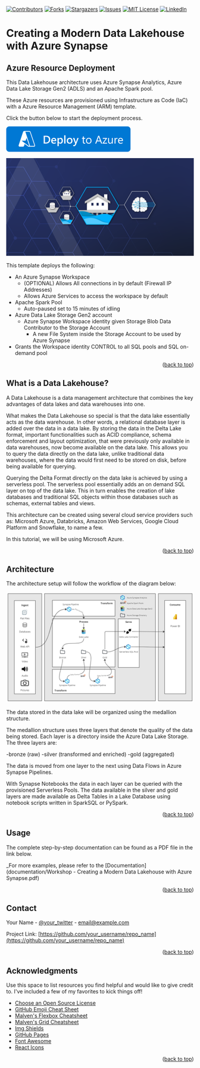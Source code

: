 <a name="readme-top"></a>

<!-- PROJECT SHIELDS -->
<!--
*** I'm using markdown "reference style" links for readability.
*** Reference links are enclosed in brackets [ ] instead of parentheses ( ).
*** See the bottom of this document for the declaration of the reference variables
*** for contributors-url, forks-url, etc. This is an optional, concise syntax you may use.
*** https://www.markdownguide.org/basic-syntax/#reference-style-links
-->
[![Contributors][contributors-shield]][contributors-url]
[![Forks][forks-shield]][forks-url]
[![Stargazers][stars-shield]][stars-url]
[![Issues][issues-shield]][issues-url]
[![MIT License][license-shield]][license-url]
[![LinkedIn][linkedin-shield]][linkedin-url]



<!-- ABOUT THE PROJECT -->
# Creating a Modern Data Lakehouse with Azure Synapse
## Azure Resource Deployment

This Data Lakehouse architecture uses Azure Synapse Analytics, Azure Data Lake Storage Gen2 (ADLS) and an Apache Spark pool. 

These Azure resources are provisioned using Infrastructure as Code (IaC) with a Azure Resource Management (ARM) template.

Click the button below to start the deployment process.

[![Deploy To Azure][azure-schield]][azure-url]

![Synapse Analytics](images/Data-Lakehouse.png)

This template deploys the following:

- An Azure Synapse Workspace
  - (OPTIONAL) Allows All connections in by default (Firewall IP Addresses)
  - Allows Azure Services to access the workspace by default  
- Apache Spark Pool
  - Auto-paused set to 15 minutes of idling
- Azure Data Lake Storage Gen2 account
  - Azure Synapse Workspace identity given Storage Blob Data Contributor to the Storage Account
    - A new File System inside the Storage Account to be used by Azure Synapse
- Grants the Workspace identity CONTROL to all SQL pools and SQL on-demand pool

<p align="right">(<a href="#readme-top">back to top</a>)</p>


<!-- GETTING STARTED -->
## What is a Data Lakehouse?

A Data Lakehouse is a data management architecture that combines the key advantages of data lakes and data warehouses into one. 

What makes the Data Lakehouse so special is that the data lake essentially acts as the data warehouse. In other words, a relational database layer is added over the data in a data lake. By storing the data in the Delta Lake format, important functionalities such as ACID compliance, schema enforcement and layout optimization, that were previously only available in data warehouses, now become available on the data lake. This allows you to query the data directly on the data lake, unlike traditional data warehouses, where the data would first need to be stored on disk, before being available for querying.

Querying the Delta Format directly on the data lake is achieved by using a serverless pool. The serverless pool essentially adds an on demand SQL layer on top of the data lake. This in turn enables the creation of lake databases and traditional SQL objects within those databases such as schemas, external tables and views.

This architecture can be created using several cloud service providers such as: Microsoft Azure, Databricks, Amazon Web Services, Google Cloud Platform and Snowflake, to name a few.

In this tutorial, we will be using Microsoft Azure.

<p align="right">(<a href="#readme-top">back to top</a>)</p>

## Architecture

The architecture setup will follow the workflow of the diagram below:

![Synapse Analytics](images/Data-Lakehouse-Architecture.png)

The data stored in the data lake will be organized using the medallion structure. 

The medallion structure uses three layers that denote the quality of the data being stored. Each layer is a directory inside the Azure Data Lake Storage. The three layers are: 

-bronze (raw)
-silver (transformed and enriched)
 -gold (aggregated)
 
The data is moved from one layer to the next using Data Flows in Azure Synapse Pipelines.

With Synapse Notebooks the data in each layer can be queried with the provisioned Serverless Pools. The data available in the silver and gold layers are made available as Delta Tables in a Lake Database using notebook scripts written in SparkSQL or PySpark.

<p align="right">(<a href="#readme-top">back to top</a>)</p>


<!-- USAGE EXAMPLES -->
## Usage

The complete step-by-step documentation can be found as a PDF file in the link below.

_For more examples, please refer to the [Documentation](documentation/Workshop - Creating a Modern Data Lakehouse with Azure Synapse.pdf)

<p align="right">(<a href="#readme-top">back to top</a>)</p>


<!-- CONTACT -->
## Contact

Your Name - [@your_twitter](https://twitter.com/your_username) - email@example.com

Project Link: [https://github.com/your_username/repo_name](https://github.com/your_username/repo_name)

<p align="right">(<a href="#readme-top">back to top</a>)</p>


<!-- ACKNOWLEDGMENTS -->
## Acknowledgments

Use this space to list resources you find helpful and would like to give credit to. I've included a few of my favorites to kick things off!

* [Choose an Open Source License](https://choosealicense.com)
* [GitHub Emoji Cheat Sheet](https://www.webpagefx.com/tools/emoji-cheat-sheet)
* [Malven's Flexbox Cheatsheet](https://flexbox.malven.co/)
* [Malven's Grid Cheatsheet](https://grid.malven.co/)
* [Img Shields](https://shields.io)
* [GitHub Pages](https://pages.github.com)
* [Font Awesome](https://fontawesome.com)
* [React Icons](https://react-icons.github.io/react-icons/search)

<p align="right">(<a href="#readme-top">back to top</a>)</p>



<!-- MARKDOWN LINKS & IMAGES -->
<!-- https://www.markdownguide.org/basic-syntax/#reference-style-links -->
[contributors-shield]: https://img.shields.io/github/contributors/AllgeierSchweiz/azure-data-lakehouse.svg?style=for-the-badge
[contributors-url]: https://github.com/AllgeierSchweiz/azure-data-lakehouse/graphs/contributors
[forks-shield]: https://img.shields.io/github/forks/AllgeierSchweiz/azure-data-lakehouse.svg?style=for-the-badge
[forks-url]: https://github.com/AllgeierSchweiz/azure-data-lakehouse/network/members
[stars-shield]: https://img.shields.io/github/stars/AllgeierSchweiz/azure-data-lakehouse.svg?style=for-the-badge
[stars-url]: https://github.com/AllgeierSchweiz/azure-data-lakehouse/stargazers
[issues-shield]: https://img.shields.io/github/issues/AllgeierSchweiz/azure-data-lakehouse.svg?style=for-the-badge
[issues-url]: https://github.com/AllgeierSchweiz/azure-data-lakehouse/issues
[license-shield]: https://img.shields.io/github/license/AllgeierSchweiz/azure-data-lakehouse.svg?style=for-the-badge
[license-url]: https://github.com/AllgeierSchweiz/azure-data-lakehouse/blob/master/LICENSE.txt
[linkedin-shield]: https://img.shields.io/badge/-LinkedIn-black.svg?style=for-the-badge&logo=linkedin&colorB=555
[linkedin-url]: https://www.linkedin.com/in/nicolas-a-rehder/
[azure-schield]: https://raw.githubusercontent.com/Azure/azure-quickstart-templates/master/1-CONTRIBUTION-GUIDE/images/deploytoazure.svg?sanitize=true
[azure-url]: https://portal.azure.com/#create/Microsoft.Template/uri/https%3A%2F%2Fraw.githubusercontent.com%2FAllgeierSchweiz%2Fazure-data-lakehouse%2Fmain%2Fazuredeploy.json
[product-screenshot]: images/screenshot.png
[Next.js]: https://img.shields.io/badge/next.js-000000?style=for-the-badge&logo=nextdotjs&logoColor=white
[Next-url]: https://nextjs.org/
[React.js]: https://img.shields.io/badge/React-20232A?style=for-the-badge&logo=react&logoColor=61DAFB
[React-url]: https://reactjs.org/
[Vue.js]: https://img.shields.io/badge/Vue.js-35495E?style=for-the-badge&logo=vuedotjs&logoColor=4FC08D
[Vue-url]: https://vuejs.org/
[Angular.io]: https://img.shields.io/badge/Angular-DD0031?style=for-the-badge&logo=angular&logoColor=white
[Angular-url]: https://angular.io/
[Svelte.dev]: https://img.shields.io/badge/Svelte-4A4A55?style=for-the-badge&logo=svelte&logoColor=FF3E00
[Svelte-url]: https://svelte.dev/
[Laravel.com]: https://img.shields.io/badge/Laravel-FF2D20?style=for-the-badge&logo=laravel&logoColor=white
[Laravel-url]: https://laravel.com
[Bootstrap.com]: https://img.shields.io/badge/Bootstrap-563D7C?style=for-the-badge&logo=bootstrap&logoColor=white
[Bootstrap-url]: https://getbootstrap.com
[JQuery.com]: https://img.shields.io/badge/jQuery-0769AD?style=for-the-badge&logo=jquery&logoColor=white
[JQuery-url]: https://jquery.com 
